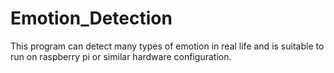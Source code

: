 # Emotion_Detection
This program can detect many types of emotion in real life and is suitable to run on raspberry pi or similar hardware configuration. 
